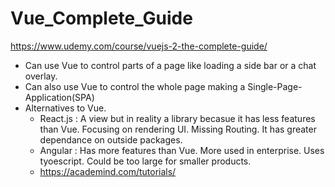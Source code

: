 # Vue_Complete_Guide
https://www.udemy.com/course/vuejs-2-the-complete-guide/


- Can use Vue to control parts of a page like loading a side bar or a chat overlay.  
- Can also use Vue to control the whole page making a Single-Page-Application(SPA)
- Alternatives to Vue. 
    - React.js : A view but in reality a library becasue it has less features than Vue. Focusing on 
    rendering UI. Missing Routing. It has greater dependance on outside packages. 
    - Angular : Has more features than Vue. More used in enterprise. Uses tyoescript. Could be too large
    for smaller products. 
    - https://academind.com/tutorials/